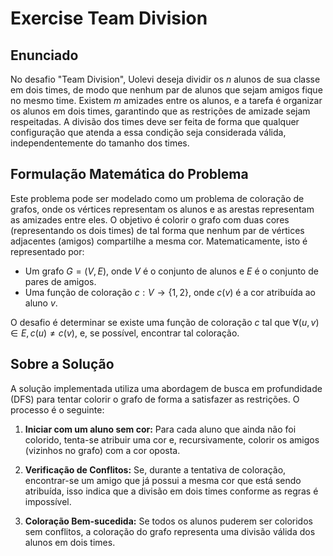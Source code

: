 # Exercise Team Division

## Enunciado

No desafio "Team Division", Uolevi deseja dividir os $n$ alunos de sua classe em dois times, de modo que nenhum par de alunos que sejam amigos fique no mesmo time. Existem $m$ amizades entre os alunos, e a tarefa é organizar os alunos em dois times, garantindo que as restrições de amizade sejam respeitadas. A divisão dos times deve ser feita de forma que qualquer configuração que atenda a essa condição seja considerada válida, independentemente do tamanho dos times.

## Formulação Matemática do Problema

Este problema pode ser modelado como um problema de coloração de grafos, onde os vértices representam os alunos e as arestas representam as amizades entre eles. O objetivo é colorir o grafo com duas cores (representando os dois times) de tal forma que nenhum par de vértices adjacentes (amigos) compartilhe a mesma cor. Matematicamente, isto é representado por:

- Um grafo $G = (V, E)$, onde $V$ é o conjunto de alunos e $E$ é o conjunto de pares de amigos.
- Uma função de coloração $c : V \rightarrow \{1, 2\}$, onde $c(v)$ é a cor atribuída ao aluno $v$.

O desafio é determinar se existe uma função de coloração $c$ tal que $\forall (u, v) \in E, c(u) \neq c(v)$, e, se possível, encontrar tal coloração.

## Sobre a Solução

A solução implementada utiliza uma abordagem de busca em profundidade (DFS) para tentar colorir o grafo de forma a satisfazer as restrições. O processo é o seguinte:

1. **Iniciar com um aluno sem cor:** Para cada aluno que ainda não foi colorido, tenta-se atribuir uma cor e, recursivamente, colorir os amigos (vizinhos no grafo) com a cor oposta.

2. **Verificação de Conflitos:** Se, durante a tentativa de coloração, encontrar-se um amigo que já possui a mesma cor que está sendo atribuída, isso indica que a divisão em dois times conforme as regras é impossível.

3. **Coloração Bem-sucedida:** Se todos os alunos puderem ser coloridos sem conflitos, a coloração do grafo representa uma divisão válida dos alunos em dois times.
